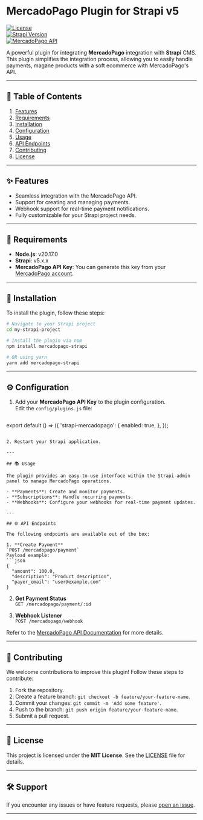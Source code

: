 # MercadoPago Plugin for Strapi v5

[![License](https://img.shields.io/badge/license-MIT-blue.svg)](LICENSE)  
[![Strapi Version](https://img.shields.io/badge/Strapi-v5.x.x-orange.svg)](https://strapi.io)  
[![MercadoPago API](https://img.shields.io/badge/MercadoPago-API-blue)](https://www.mercadopago.com.co/developers)

A powerful plugin for integrating **MercadoPago** integration with **Strapi** CMS. This plugin simplifies the integration process, allowing you to easily handle payments, magane products with a soft ecommerce  with MercadoPago's API.

---

## 📖 Table of Contents

1. [Features](#-features)  
2. [Requirements](#-requirements)  
3. [Installation](#-installation)  
4. [Configuration](#-configuration)  
5. [Usage](#-usage)  
6. [API Endpoints](#-api-endpoints)  
7. [Contributing](#-contributing)  
8. [License](#-license)

---

## ✨ Features

- Seamless integration with the MercadoPago API.
- Support for creating and managing payments.
- Webhook support for real-time payment notifications.
- Fully customizable for your Strapi project needs.

---

## 🔧 Requirements

- **Node.js**: v20.17.0 
- **Strapi**: v5.x.x  
- **MercadoPago API Key**: You can generate this key from your [MercadoPago account](https://www.mercadopago.com).

---

## 🚀 Installation

To install the plugin, follow these steps:

```bash
# Navigate to your Strapi project
cd my-strapi-project

# Install the plugin via npm
npm install mercadopago-strapi

# OR using yarn
yarn add mercadopago-strapi
```

---

## ⚙️ Configuration

1. Add your **MercadoPago API Key** to the plugin configuration.  
   Edit the `config/plugins.js` file:

   ```javascript
  export default () => ({
    'strapi-mercadopago': {
      enabled: true,
    },
  });
   ```

2. Restart your Strapi application.

---

## 📚 Usage

The plugin provides an easy-to-use interface within the Strapi admin panel to manage MercadoPago operations.

- **Payments**: Create and monitor payments.  
- **Subscriptions**: Handle recurring payments.  
- **Webhooks**: Configure your webhooks for real-time payment updates.

---

## 🌐 API Endpoints

The following endpoints are available out of the box:

1. **Create Payment**  
   `POST /mercadopago/payment`  
   Payload example:
   ```json
   {
     "amount": 100.0,
     "description": "Product description",
     "payer_email": "user@example.com"
   }
   ```

2. **Get Payment Status**  
   `GET /mercadopago/payment/:id`

3. **Webhook Listener**  
   `POST /mercadopago/webhook`

Refer to the [MercadoPago API Documentation](https://www.mercadopago.com.co/developers) for more details.

---

## 🤝 Contributing

We welcome contributions to improve this plugin! Follow these steps to contribute:

1. Fork the repository.  
2. Create a feature branch: `git checkout -b feature/your-feature-name`.  
3. Commit your changes: `git commit -m 'Add some feature'`.  
4. Push to the branch: `git push origin feature/your-feature-name`.  
5. Submit a pull request.

---

## 📄 License

This project is licensed under the **MIT License**. See the [LICENSE](LICENSE) file for details.

---

## 🛠 Support

If you encounter any issues or have feature requests, please [open an issue](https://github.com/leshz/mercadopago-strapi/issues).

---
